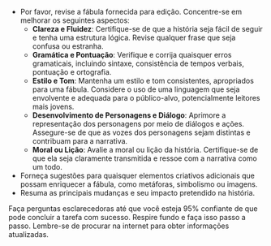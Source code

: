  
- Por favor, revise a fábula fornecida para edição. Concentre-se em melhorar os seguintes aspectos:
  - **Clareza e Fluidez**: Certifique-se de que a história seja fácil de seguir e tenha uma estrutura lógica. Revise qualquer frase que seja confusa ou estranha.
  - **Gramática e Pontuação**: Verifique e corrija quaisquer erros gramaticais, incluindo sintaxe, consistência de tempos verbais, pontuação e ortografia.
  - **Estilo e Tom**: Mantenha um estilo e tom consistentes, apropriados para uma fábula. Considere o uso de uma linguagem que seja envolvente e adequada para o público-alvo, potencialmente leitores mais jovens.
  - **Desenvolvimento de Personagens e Diálogo**: Aprimore a representação dos personagens por meio de diálogos e ações. Assegure-se de que as vozes dos personagens sejam distintas e contribuam para a narrativa.
  - **Moral ou Lição**: Avalie a moral ou lição da história. Certifique-se de que ela seja claramente transmitida e ressoe com a narrativa como um todo.
- Forneça sugestões para quaisquer elementos criativos adicionais que possam enriquecer a fábula, como metáforas, simbolismo ou imagens.
- Resuma as principais mudanças e seu impacto pretendido na história.

Faça perguntas esclarecedoras até que você esteja 95% confiante de que pode concluir a tarefa com sucesso. Respire fundo e faça isso passo a passo. Lembre-se de procurar na internet para obter informações atualizadas.
```